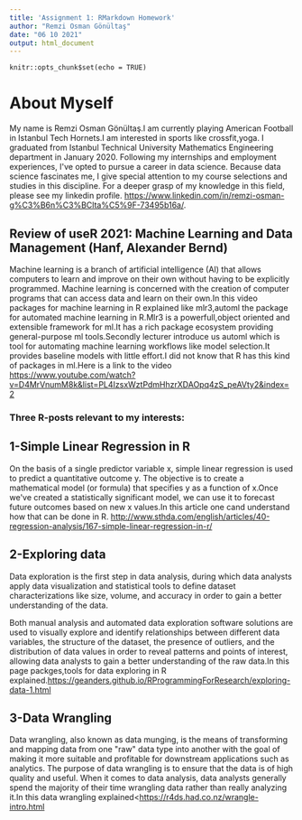 ```yaml
---
title: 'Assignment 1: RMarkdown Homework'
author: "Remzi Osman Gönültaş"
date: "06 10 2021"
output: html_document
---
```


```{r setup, include=FALSE}
knitr::opts_chunk$set(echo = TRUE)
```

# About Myself

My name is Remzi Osman Gönültaş.I am currently playing American Football in Istanbul Tech Hornets.I am interested in sports like crossfit,yoga.
I graduated from Istanbul Technical University Mathematics Engineering department in January 2020.
Following my internships and employment experiences, I've opted to pursue a career in data science. Because data science fascinates me, I give special attention to my course selections and studies in this discipline. For a deeper grasp of my knowledge in this field, please see my linkedin profile.
<https://www.linkedin.com/in/remzi-osman-g%C3%B6n%C3%BClta%C5%9F-73495b16a/>.





## Review of useR 2021: Machine Learning and Data Management (Hanf, Alexander Bernd)

Machine learning is a branch of artificial intelligence (AI) that allows computers to learn and improve on their own without having to be explicitly programmed. Machine learning is concerned with the creation of computer programs that can access data and learn on their own.In this video packages for machine learning in R explained like mlr3,automl the package for automated machine learning in R.Mlr3 is a powerfull,object oriented and extensible framework for ml.It has a rich package ecosystem providing general-purpose ml tools.Secondly lecturer introduce us automl which is tool for automating machine learning workflows like model selection.It provides baseline models with little effort.I did not know that R has this kind of packages in ml.Here is a link to the video
<https://www.youtube.com/watch?v=D4MrVnumM8k&list=PL4IzsxWztPdmHhzrXDAOpq4zS_peAVty2&index=2> 

### Three R-posts relevant to my interests:

## 1-Simple Linear Regression in R

On the basis of a single predictor variable x, simple linear regression is used to predict a quantitative outcome y. The objective is to create a mathematical model (or formula) that specifies y as a function of x.Once we've created a statistically significant model, we can use it to forecast future outcomes based on new x values.In this article one cand understand how that can be done in R.
<http://www.sthda.com/english/articles/40-regression-analysis/167-simple-linear-regression-in-r/>


## 2-Exploring data

Data exploration is the first step in data analysis, during which data analysts apply data visualization and statistical tools to define dataset characterizations like size, volume, and accuracy in order to gain a better understanding of the data.

Both manual analysis and automated data exploration software solutions are used to visually explore and identify relationships between different data variables, the structure of the dataset, the presence of outliers, and the distribution of data values in order to reveal patterns and points of interest, allowing data analysts to gain a better understanding of the raw data.In this page packges,tools for data exploring in R explained.<https://geanders.github.io/RProgrammingForResearch/exploring-data-1.html>



## 3-Data Wrangling

Data wrangling, also known as data munging, is the means of transforming and mapping data from one "raw" data type into another with the goal of making it more suitable and profitable for downstream applications such as analytics. The purpose of data wrangling is to ensure that the data is of high quality and useful. When it comes to data analysis, data analysts generally spend the majority of their time wrangling data rather than really analyzing it.In this data wrangling explained<https://r4ds.had.co.nz/wrangle-intro.html


